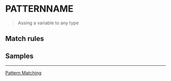 PATTERNNAME
=========================

> Assing a variable to any type

Match rules
------------

Samples
------------


---
[Pattern Matching](<../Pattern matching.md>)